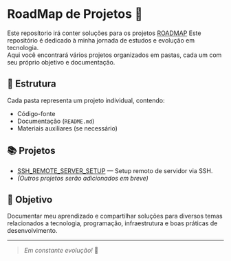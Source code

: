 # RoadMap de Projetos 🚀
Este reposítorio irá conter soluções para os projetos [ROADMAP](https://roadmap.sh/devops)
Este repositório é dedicado à minha jornada de estudos e evolução em tecnologia.  
Aqui você encontrará vários projetos organizados em pastas, cada um com seu próprio objetivo e documentação.

## 📂 Estrutura
Cada pasta representa um projeto individual, contendo:
- Código-fonte
- Documentação (`README.md`)
- Materiais auxiliares (se necessário)

## 📚 Projetos
- [SSH_REMOTE_SERVER_SETUP](./SSH_REMOTE_SERVER_SETUP/) — Setup remoto de servidor via SSH.
- *(Outros projetos serão adicionados em breve)*

## 🎯 Objetivo
Documentar meu aprendizado e compartilhar soluções para diversos temas relacionados a tecnologia, programação, infraestrutura e boas práticas de desenvolvimento.

---

> *Em constante evolução!* 🚀
